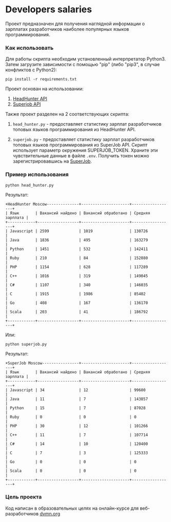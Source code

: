 # Developers salaries
Проект предназначен для получения наглядной информации о зарплатах разработчиков наиболее популярных языков программирования.

### Как использовать
Для работы скрипта необходим установленный интерпретатор Python3. Затем загрузите зависимости с помощью "pip" (либо "pip3", в случае конфликтов с Python2):  

    pip install -r requirements.txt

Проект основан на использовании:  

1) [HeadHunter API](https://api.hh.ru/)  
2) [Superjob API](https://api.superjob.ru/)  

Также проект разделен на 2 соответствующих скрипта:  

1) `head_hunter.py` - предоставляет статистику зарплат разработчиков топовых языков программирования из HeadHunter API. 

2) `superjob.py` - предоставляет статистику зарплат разработчиков топовых языков программирования из SuperJob API.  Скрипт использует параметр окружения SUPERJOB_TOKEN. Храните эти чувствительные данные в файле `.env`. Получить токен можно зарегистрировавшись на [SuperJob](https://api.superjob.ru/register).

### Пример использования

    python head_hunter.py

Результат:

    +HeadHunter Moscow--------------+---------------------+------------------+
    | Язык       | Вакансий найдено | Вакансий обработано | Средняя зарплата |
    +------------+------------------+---------------------+------------------+
    | Javascript | 2599             | 1019                | 130726           |
    | Java       | 1836             | 495                 | 163279           |
    | Python     | 1451             | 532                 | 142411           |
    | Ruby       | 210              | 84                  | 152880           |
    | PHP        | 1154             | 628                 | 117289           |
    | C++        | 1016             | 319                 | 149045           |
    | C#         | 1107             | 340                 | 146035           |
    | C          | 1915             | 1986                | 85402            |
    | Go         | 408              | 167                 | 136170           |
    | Scala      | 203              | 41                  | 186792           |
    +------------+------------------+---------------------+------------------+

Или:

    python superjob.py

Результат:

    +SuperJob Moscow----------------+---------------------+------------------+
    | Язык       | Вакансий найдено | Вакансий обработано | Средняя зарплата |
    +------------+------------------+---------------------+------------------+
    | Javascript | 34               | 12                  | 99600            |
    | Java       | 11               | 7                   | 143857           |
    | Python     | 15               | 7                   | 87028            |
    | Ruby       | 0                | 0                   | 0                |
    | PHP        | 30               | 12                  | 101266           |
    | C++        | 11               | 7                   | 107714           |
    | C#         | 14               | 10                  | 120400           |
    | C          | 7                | 3                   | 125333           |
    | Go         | 0                | 0                   | 0                |
    | Scala      | 0                | 0                   | 0                |
    +------------+------------------+---------------------+------------------+
    
### Цель проекта
Код написан в образовательных целях на онлайн-курсе для веб-разработчиков [dvmn.org](https://dvmn.org)
